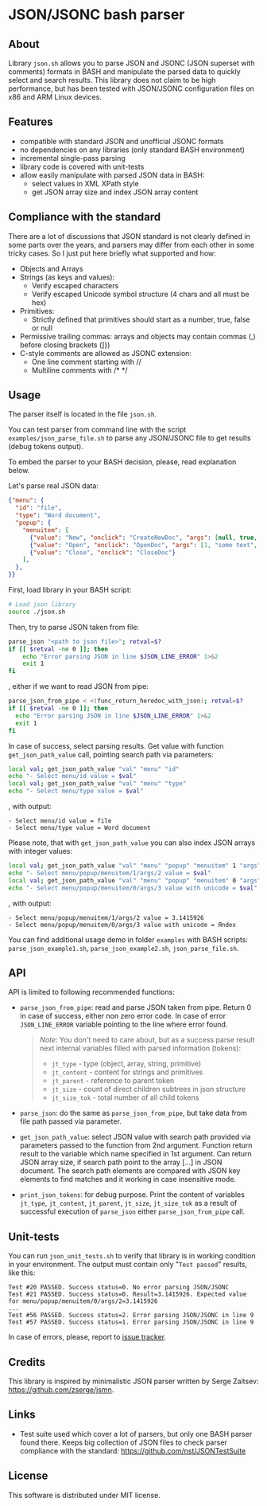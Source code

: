 JSON/JSONC bash parser
======================

About
-----

Library `json.sh` allows you to parse JSON and JSONC (JSON superset with comments) formats in BASH and manipulate the parsed data to quickly select and search results.
This library does not claim to be high performance, but has been tested with JSON/JSONC configuration files on x86 and ARM Linux devices.

Features
--------

* compatible with standard JSON and unofficial JSONC formats
* no dependencies on any libraries (only standard BASH environment)
* incremental single-pass parsing
* library code is covered with unit-tests
* allow easily manipulate with parsed JSON data in BASH:
  * select values in XML XPath style
  * get JSON array size and index JSON array content

Compliance with the standard
----------------------------

There are a lot of discussions that JSON standard is not clearly defined in some parts over the years, and parsers may differ from each other in some tricky cases.
So I just put here briefly what supported and how:

* Objects and Arrays
* Strings (as keys and values):
  * Verify escaped characters
  * Verify escaped Unicode symbol structure (4 chars and all must be hex)
* Primitives:
  * Strictly defined that primitives should start as a number, true, false or null
* Permissive trailing commas: arrays and objects may contain commas (,) before closing brackets (]})
* C-style comments are allowed as JSONC extension:
  * One line comment starting with //
  * Multiline comments with /* */

Usage
-----

The parser itself is located in the file `json.sh`.

You can test parser from command line with the script `examples/json_parse_file.sh` to parse any JSON/JSONC file to get results (debug tokens output).

To embed the parser to your BASH decision, please, read explanation below.

Let's parse real JSON data:

``` json
{"menu": {
  "id": "file",
  "type": "Word document",
  "popup": {
    "menuitem": [
      {"value": "New", "onclick": "CreateNewDoc", "args": [null, true, false, "\u042Fndex" ] },
      {"value": "Open", "onclick": "OpenDoc", "args": [1, "some text", 3.1415926] },
      {"value": "Close", "onclick": "CloseDoc"}
    ],
  },
}}
```

First, load library in your BASH script:

``` bash
# Load json library
source ./json.sh
```

Then, try to parse JSON taken from file:

``` bash
parse_json "<path to json file>"; retval=$?
if [[ $retval -ne 0 ]]; then
	echo "Error parsing JSON in line $JSON_LINE_ERROR" 1>&2
	exit 1
fi
```

, either if we want to read JSON from pipe:

``` bash
parse_json_from_pipe < <(func_return_heredoc_with_json); retval=$?
if [[ $retval -ne 0 ]]; then
  echo "Error parsing JSON in line $JSON_LINE_ERROR" 1>&2
  exit 1
fi
```

In case of success, select parsing results. Get value with function `get_json_path_value` call, pointing search path via parameters:

``` bash
local val; get_json_path_value "val" "menu" "id"
echo "- Select menu/id value = $val"
local val; get_json_path_value "val" "menu" "type"
echo "- Select menu/type value = $val"
```

, with output:

```
- Select menu/id value = file
- Select menu/type value = Word document
```

Please note, that with `get_json_path_value` you can also index JSON arrays with integer values:

``` bash
local val; get_json_path_value "val" "menu" "popup" "menuitem" 1 "args" 2
echo "- Select menu/popup/menuitem/1/args/2 value = $val"
local val; get_json_path_value "val" "menu" "popup" "menuitem" 0 "args" 3
echo "- Select menu/popup/menuitem/0/args/3 value with unicode = $val"
```

, with output:

```
- Select menu/popup/menuitem/1/args/2 value = 3.1415926
- Select menu/popup/menuitem/0/args/3 value with unicode = Яndex
```

You can find additional usage demo in folder `examples` with BASH scripts: `parse_json_example1.sh`, `parse_json_example2.sh`, `json_parse_file.sh`.

API
---

API is limited to following recommended functions:

* `parse_json_from_pipe`: read and parse JSON taken from pipe.
  Return 0 in case of success, either non zero error code. In case of error `JSON_LINE_ERROR` variable pointing to the line where error found.
  > *Note*: You don't need to care about, but as a success parse result next internal variables filled with parsed information (tokens):
  > * `jt_type` - type (object, array, string, primitive)
  > * `jt_content` - content for strings and primitives
  > * `jt_parent` - reference to parent token
  > * `jt_size` - count of direct children subtrees in json structure
  > * `jt_size_tok` - total number of all child tokens

* `parse_json`: do the same as `parse_json_from_pipe`, but take data from file path passed via parameter.
* `get_json_path_value`: select JSON value with search path provided via parameters passed to the function from 2nd argument. Function return result to the variable which name specified in 1st argument. Can return JSON array size, if search path point to the array [...] in JSON document. The search path elements are compared with JSON key elements to find matches and it working in case insensitive mode.
* `print_json_tokens`: for debug purpose. Print the content of variables `jt_type`, `jt_content`, `jt_parent`, `jt_size`, `jt_size_tok` as a result of successful execution of `parse_json` either `parse_json_from_pipe` call.

Unit-tests
----------

You can run `json_unit_tests.sh` to verify that library is in working condition in your environment.
The output must contain only "`Test passed`" results, like this:

```
Test #20 PASSED. Success status=0. No error parsing JSON/JSONC
Test #21 PASSED. Success status=0. Result=3.1415926. Expected value for menu/popup/menuitem/0/args/2=3.1415926
...
Test #56 PASSED. Success status=2. Error parsing JSON/JSONC in line 9
Test #57 PASSED. Success status=1. Error parsing JSON/JSONC in line 9
```

In case of errors, please, report to [issue tracker](https://github.com/d2r2/jsonc-bash/issues).

Credits
-------

This library is inspired by minimalistic JSON parser written by Serge Zaitsev: https://github.com/zserge/jsmn.

Links
-----

* Test suite used which cover a lot of parsers, but only one BASH parser found there. Keeps big collection of JSON files to check parser compliance with the standard: https://github.com/nst/JSONTestSuite

License
-------

This software is distributed under MIT license.

